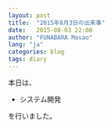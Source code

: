```yaml
---
layout: post
title:  "2015年8月3日の出来事"
date:   2015-08-03 22:00
author: "FUNABARA Masao"
lang: "ja"
categories: blog
tags: diary
---
```


本日は、

* システム開発

を行いました。
